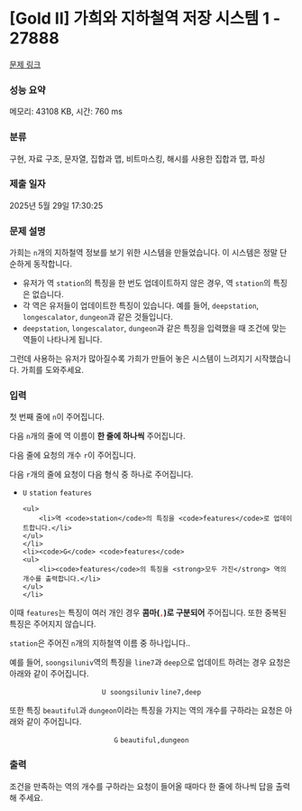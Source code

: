 # [Gold II] 가희와 지하철역 저장 시스템 1 - 27888 

[문제 링크](https://www.acmicpc.net/problem/27888) 

### 성능 요약

메모리: 43108 KB, 시간: 760 ms

### 분류

구현, 자료 구조, 문자열, 집합과 맵, 비트마스킹, 해시를 사용한 집합과 맵, 파싱

### 제출 일자

2025년 5월 29일 17:30:25

### 문제 설명

<p>가희는 <code>n</code>개의 지하철역 정보를 보기 위한 시스템을 만들었습니다. 이 시스템은 정말 단순하게 동작합니다.</p>

<ul>
	<li>유저가 역 <code>station</code>의 특징을 한 번도 업데이트하지 않은 경우, 역 <code>station</code>의 특징은 없습니다.</li>
	<li>각 역은 유저들이 업데이트한 특징이 있습니다. 예를 들어, <code>deepstation</code>, <code>longescalator</code>, <code>dungeon</code>과 같은 것들입니다.</li>
	<li><code>deepstation</code>, <code>longescalator</code>, <code>dungeon</code>과 같은 특징을 입력했을 때 조건에 맞는 역들이 나타나게 됩니다.</li>
</ul>

<p>그런데 사용하는 유저가 많아질수록 가희가 만들어 놓은 시스템이 느려지기 시작했습니다. 가희를 도와주세요.</p>

### 입력 

 <p>첫 번째 줄에 <code>n</code>이 주어집니다.</p>

<p>다음 <code>n</code>개의 줄에 역 이름이 <strong>한 줄에 하나씩</strong> 주어집니다.</p>

<p>다음 줄에 요청의 개수 <code>r</code>이 주어집니다.</p>

<p>다음 <code>r</code>개의 줄에 요청이 다음 형식 중 하나로 주어집니다.</p>

<ul>
	<li><code>U</code> <code>station</code> <code>features</code>

	<ul>
		<li>역 <code>station</code>의 특징을 <code>features</code>로 업데이트합니다.</li>
	</ul>
	</li>
	<li><code>G</code> <code>features</code>
	<ul>
		<li><code>features</code>의 특징을 <strong>모두 가진</strong> 역의 개수를 출력합니다.</li>
	</ul>
	</li>
</ul>

<p>이때 <code>features</code>는 특징이 여러 개인 경우 <strong>콤마(<span style="color:#E74C3C;"><code>,</code></span>)로 구분되어</strong> 주어집니다. 또한 중복된 특징은 주어지지 않습니다.</p>

<p><code>station</code>은 주어진 <code>n</code>개의 지하철역 이름 중 하나입니다..</p>

<p>예를 들어, <code>soongsiluniv</code>역의 특징을 <code>line7</code>과 <code>deep</code>으로 업데이트 하려는 경우 요청은 아래와 같이 주어집니다.</p>

<p style="text-align: center;"><code>U soongsiluniv</code> <code>line7,deep</code></p>

<p>또한 특징 <code>beautiful</code>과 <code>dungeon</code>이라는 특징을 가지는 역의 개수를 구하라는 요청은 아래와 같이 주어집니다.</p>

<p style="text-align: center;"><code>G</code> <code>beautiful,dungeon</code></p>

### 출력 

 <p>조건을 만족하는 역의 개수를 구하라는 요청이 들어올 때마다 한 줄에 하나씩 답을 출력해 주세요.</p>


